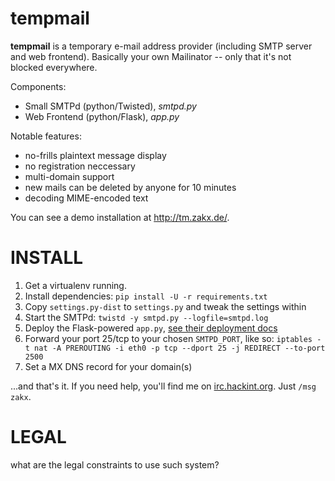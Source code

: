 tempmail
========

**tempmail** is a temporary e-mail address provider (including SMTP server and web frontend).
Basically your own Mailinator -- only that it's not blocked everywhere.

Components:
* Small SMTPd (python/Twisted), *smtpd.py*
* Web Frontend (python/Flask), *app.py*

Notable features:
* no-frills plaintext message display
* no registration neccessary
* multi-domain support
* new mails can be deleted by anyone for 10 minutes
* decoding MIME-encoded text

You can see a demo installation at http://tm.zakx.de/.

INSTALL
=======

1. Get a virtualenv running.
2. Install dependencies: ```pip install -U -r requirements.txt```
3. Copy ```settings.py-dist``` to ```settings.py``` and tweak the settings within
3. Start the SMTPd: ```twistd -y smtpd.py --logfile=smtpd.log```
4. Deploy the Flask-powered ```app.py```, [see their deployment docs](http://flask.pocoo.org/docs/deploying/wsgi-standalone/)
5. Forward your port 25/tcp to your chosen ```SMTPD_PORT```, like so: ```iptables -t nat -A PREROUTING -i eth0 -p tcp --dport 25 -j REDIRECT --to-port 2500```
6. Set a MX DNS record for your domain(s)

...and that's it. If you need help, you'll find me on [irc.hackint.org](irc://irc.hackint.org/). Just ```/msg zakx```.

LEGAL
=====

what are the legal constraints to use such system?

